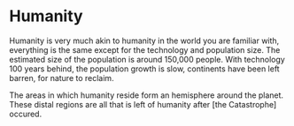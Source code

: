 # Humanity
Humanity is very much akin to humanity in the world you are familiar with, everything is the same except for the technology and population size. The estimated size of the population is around 150,000 people. With technology 100 years behind, the population growth is slow, continents have been left barren, for nature to reclaim.

The areas in which humanity reside form an hemisphere around the planet. These distal regions are all that is left of humanity after [the Catastrophe] occured.
